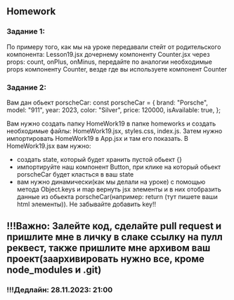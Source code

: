 ## Homework

### Задание 1:

По примеру того, как мы на уроке передавали стейт от родительского компонента: Lesson19.jsx дочернему компоненту Counter.jsx через props: count, onPlus, onMinus, передайте по аналогии необходимые props компоненту Counter, везде где вы используете компонент Counter

### Задание 2:

Вам дан обьект porscheCar:
const porscheCar = {
brand: "Porsche",
model: "911",
year: 2023,
color: "Silver",
price: 120000,
isAvailable: true,
};

Вам нужно создать папку HomeWork19 в папке homeworks и создать необходимые файлы: HomeWork19.jsx, styles.css, index.js. Затем нужно импортировать HomeWork19 в App.jsx и там его показать.
В HomeWork19.jsx вам нужно:

- создать state, который будет хранить пустой обьект {}
- импортируйте наш компонент Button, при клике на который обьект porscheCar будет класться в ваш state
- вам нужно динамически(как мы делали на уроке) с помощью метода Object.keys и map вернуть jsx элементы и в них отобразить данные из обьекта porscheCar(например:
  return (тут пишете ваши html элементы)). Не забывайте добавить key!!

## !!!Важно: Залейте код, сделайте pull request и пришлите мне в личку в слаке ссылку на пулл реквест, также пришлите мне архивом ваш проект(заархивировать нужно все, кроме node_modules и .git)

### !!!Дедлайн: 28.11.2023: 21:00
